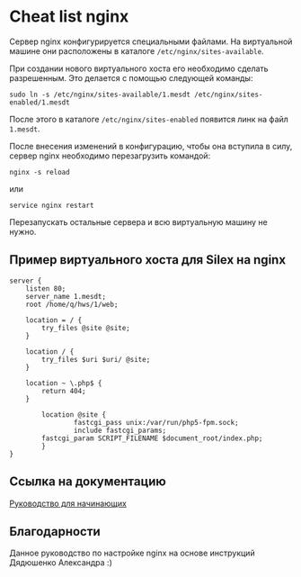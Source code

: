 # Cheat list nginx

Сервер nginx конфигурируется специальными файлами. На виртуальной машине они расположены в каталоге `/etc/nginx/sites-available`.

При создании нового виртуального хоста его необходимо сделать разрешенным. Это делается с помощью следующей команды:

```
sudo ln -s /etc/nginx/sites-available/1.mesdt /etc/nginx/sites-enabled/1.mesdt
```
После этого в каталоге `/etc/nginx/sites-enabled` появится линк на файл `1.mesdt`.

После внесения изменений в конфигурацию, чтобы она вступила в силу, сервер nginx необходимо перезагрузить командой:
 
```
nginx -s reload
```
или
```
service nginx restart
```

Перезапускать остальные сервера и всю виртуальную машину не нужно.

## Пример виртуального хоста для Silex на nginx

```
server {
	listen 80;
	server_name 1.mesdt;
	root /home/q/hws/1/web;
	
	location = / {
		try_files @site @site;
	}

	location / {
		try_files $uri $uri/ @site;
	}

	location ~ \.php$ {
		return 404;
	}

        location @site {
                fastcgi_pass unix:/var/run/php5-fpm.sock;
                include fastcgi_params;
		fastcgi_param SCRIPT_FILENAME $document_root/index.php;
        }
}

```

## Ссылка на документацию
[Руководство для начинающих](http://nginx.org/ru/docs/beginners_guide.html)

## Благодарности
Данное руководство по настройке nginx на основе инструкций Дядюшенко Александра :)

